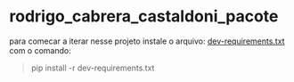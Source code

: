 # rodrigo_cabrera_castaldoni_pacote

para comecar a iterar nesse projeto instale o arquivo: [dev-requirements.txt](dev-requirements.txt) com o comando:

> pip install -r dev-requirements.txt
